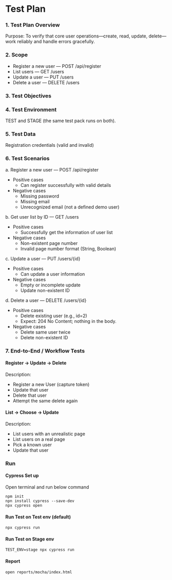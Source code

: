 # Test Plan 

### 1. Test Plan Overview 
Purpose: To verify that core user operations—create, read, update, delete—work reliably and handle errors gracefully. 

### 2. Scope 
- Register a new user — POST /api/register 
- List users — GET /users 
- Update a user — PUT /users 
- Delete a user — DELETE /users 

### 3. Test Objectives 

### 4. Test Environment 
TEST and STAGE (the same test pack runs on both). 

### 5. Test Data 
Registration credentials (valid and invalid) 

### 6. Test Scenarios 
a. Register a new user — POST /api/register 
- Positive cases 
    - Can register successfully with valid details 
- Negative cases 
    - Missing password 
    - Missing email 
    - Unrecognized email (not a defined demo user) 

b. Get user list by ID — GET /users 
- Positive cases 
    - Successfully get the information of user list
- Negative cases 
    - Non-existent page number 
    - Invalid page number format (String, Boolean) 

c. Update a user — PUT /users/{id} 
- Positive cases 
    - Can update a user information 
- Negative cases 
    - Empty or incomplete update 
    - Update non-existent ID 

d. Delete a user — DELETE /users/{id} 
- Positive cases 
    - Delete existing user (e.g., id=2) 
    - Expect: 204 No Content; nothing in the body. 
- Negative cases 
    - Delete same user twice 
    - Delete non-existent ID 

### 7. End-to-End / Workflow Tests 
#### Register → Update → Delete 
Description:  
- Register a new User (capture token) 
- Update that user 
- Delete that user 
- Attempt the same delete again 

#### List → Choose → Update 
Description:  
- List users with an unrealistic page 
- List users on a real page 
- Pick a known user 
- Update that user 

### Run
#### Cypress Set up
Open terminal and run below command
```
npm init
npn install cypress --save-dev
npx cypress open
```
#### Run Test on Test env (default)
```
npx cypress run
```
#### Run Test on Stage env
```
TEST_ENV=stage npx cypress run
```
#### Report
```
open reports/mocha/index.html
```

